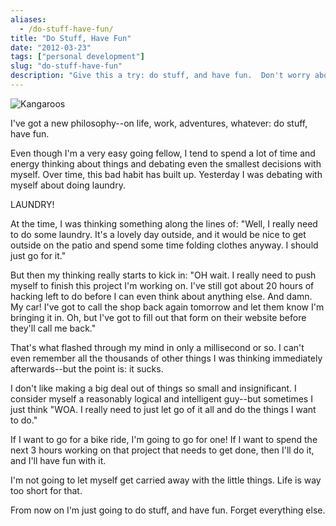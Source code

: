 ```yaml
---
aliases:
  - /do-stuff-have-fun/
title: "Do Stuff, Have Fun"
date: "2012-03-23"
tags: ["personal development"]
slug: "do-stuff-have-fun"
description: "Give this a try: do stuff, and have fun.  Don't worry about anything else."
---
```



![Kangaroos][]


I've got a new philosophy--on life, work, adventures, whatever: do stuff, have
fun.

Even though I'm a very easy going fellow, I tend to spend a lot of time and
energy thinking about things and debating even the smallest decisions with
myself.  Over time, this bad habit has built up.  Yesterday I was debating with
myself about doing laundry.

LAUNDRY!

At the time, I was thinking something along the lines of: "Well, I really need
to do some laundry.  It's a lovely day outside, and it would be nice to get
outside on the patio and spend some time folding clothes anyway.  I should just
go for it."

But then my thinking really starts to kick in: "OH wait.  I really need to push
myself to finish this project I'm working on.  I've still got about 20 hours of
hacking left to do before I can even think about anything else.  And damn.  My
car!  I've got to call the shop back again tomorrow and let them know I'm
bringing it in.  Oh, but I've got to fill out that form on their website before
they'll call me back."

That's what flashed through my mind in only a millisecond or so.  I can't even
remember all the thousands of other things I was thinking immediately
afterwards--but the point is: it sucks.

I don't like making a big deal out of things so small and insignificant.  I
consider myself a reasonably logical and intelligent guy--but sometimes I just
think "WOA.  I really need to just let go of it all and do the things I want to
do."

If I want to go for a bike ride, I'm going to go for one!  If I want to spend
the next 3 hours working on that project that needs to get done, then I'll do
it, and I'll have fun with it.

I'm not going to let myself get carried away with the little things.  Life is
way too short for that.

From now on I'm just going to do stuff, and have fun.  Forget everything else.


  [Kangaroos]: /static/blog/images/2012/kangaroos.png "Kangaroos"
